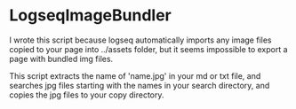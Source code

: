 # LogseqImageBundler

I wrote this script because logseq automatically imports any image files copied to your page into ../assets folder, but it seems impossible to export a page with bundled img files.

This script extracts the name of 'name.jpg' in your md or txt file, and searches jpg files starting with the names in your search directory, and copies the jpg files to your copy directory.
